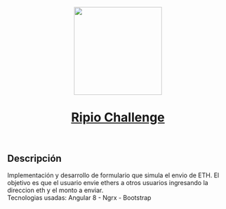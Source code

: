 <h1 align="center">
  <br>
  <img src="https://cryptologos.cc/logos/ripio-credit-network-rcn-logo.png" width="200">
  <br><br>
  <a href="https://martinbobbio.github.io/frontend-sendether">
    Ripio Challenge
  </a>
  <br><br>
</h1>


## Descripción

Implementación y desarrollo de formulario que simula el envio de ETH.
El objetivo es que el usuario envie ethers a otros usuarios ingresando la direccion eth y el monto a enviar.
<br>
Tecnologias usadas: Angular 8 - Ngrx - Bootstrap
<br>


